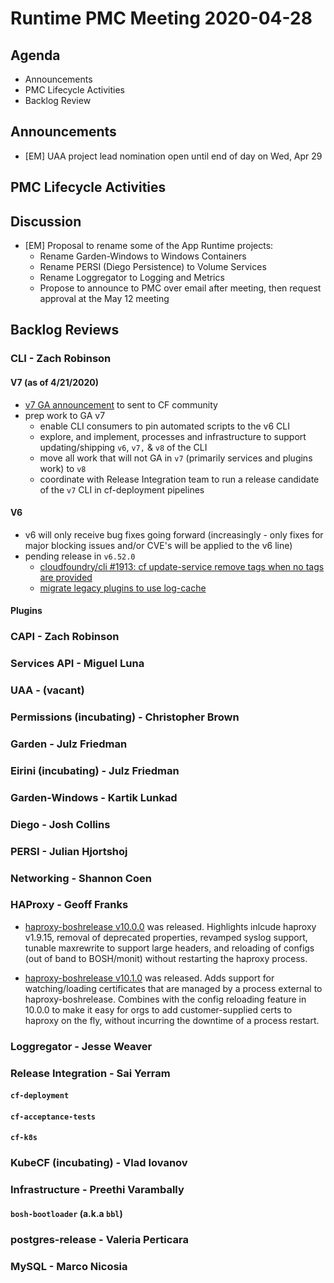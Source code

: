 # Runtime PMC Meeting 2020-04-28

## Agenda

* Announcements
* PMC Lifecycle Activities
* Backlog Review


## Announcements

- [EM] UAA project lead nomination open until end of day on Wed, Apr 29


## PMC Lifecycle Activities


## Discussion

- [EM] Proposal to rename some of the App Runtime projects:
  - Rename Garden-Windows to Windows Containers
  - Rename PERSI (Diego Persistence) to Volume Services
  - Rename Loggregator to Logging and Metrics
  - Propose to announce to PMC over email after meeting, then request approval at the May 12 meeting


## Backlog Reviews

### CLI - Zach Robinson
#### V7 (as of 4/21/2020)
- [v7 GA announcement](https://lists.cloudfoundry.org/g/cf-dev/topic/73307648) to sent to CF community
- prep work to GA v7
  - enable CLI consumers to pin automated scripts to the v6 CLI
  - explore, and implement, processes and infrastructure to support updating/shipping  `v6`, `v7,` & `v8` of the CLI
  - move all work that will not GA in `v7` (primarily services and plugins work)  to `v8`
  - coordinate with Release Integration team to run a release candidate of the `v7` CLI in cf-deployment pipelines
#### V6
- v6 will only receive bug fixes going forward (increasingly - only fixes for major blocking issues and/or CVE's will be applied to the v6 line)
- pending release in `v6.52.0`
  - [cloudfoundry/cli #1913: cf update-service remove tags when no tags are provided](https://www.pivotaltracker.com/story/show/171854111)
  - [migrate legacy plugins to use log-cache](https://www.pivotaltracker.com/story/show/171221394)


#### Plugins


### CAPI - Zach Robinson


### Services API - Miguel Luna


### UAA - (vacant)


### Permissions (incubating) - Christopher Brown


### Garden - Julz Friedman


### Eirini (incubating) - Julz Friedman


### Garden-Windows - Kartik Lunkad


### Diego - Josh Collins


### PERSI - Julian Hjortshoj


### Networking - Shannon Coen


### HAProxy - Geoff Franks

- [haproxy-boshrelease v10.0.0](https://github.com/cloudfoundry-incubator/haproxy-boshrelease/releases/tag/v10.0.0) was released. Highlights inlcude haproxy v1.9.15, removal of deprecated properties, revamped syslog support, tunable maxrewrite to support large headers, and reloading of configs (out of band to BOSH/monit) without restarting the haproxy process. 

- [haproxy-boshrelease v10.1.0](https://github.com/cloudfoundry-incubator/haproxy-boshrelease/releases/tag/v10.1.0) was released. Adds support for watching/loading certificates that are managed by a process external to haproxy-boshrelease. Combines with the config reloading feature in 10.0.0 to make it easy for orgs to add customer-supplied certs to haproxy on the fly, without incurring the downtime of a process restart.


### Loggregator - Jesse Weaver


### Release Integration - Sai Yerram

#### `cf-deployment`


#### `cf-acceptance-tests`


#### `cf-k8s`


### KubeCF (incubating) - Vlad Iovanov


### Infrastructure - Preethi Varambally

#### `bosh-bootloader` (a.k.a `bbl`)


### postgres-release - Valeria Perticara


### MySQL - Marco Nicosia

